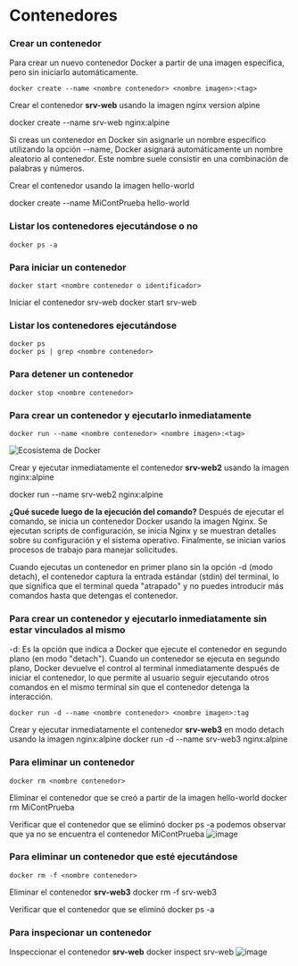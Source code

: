 # Contenedores

### Crear un contenedor
Para crear un nuevo contenedor Docker a partir de una imagen específica, pero sin iniciarlo automáticamente. 

```
docker create --name <nombre contenedor> <nombre imagen>:<tag>
```
Crear el contenedor  **srv-web** usando la imagen nginx version alpine

docker create --name srv-web nginx:alpine

Si creas un contenedor en Docker sin asignarle un nombre específico utilizando la opción --name, Docker asignará automáticamente un nombre aleatorio al contenedor. Este nombre suele consistir en una combinación de palabras y números.  

Crear el contenedor usando la imagen hello-world

docker create --name MiContPrueba  hello-world

### Listar los contenedores ejecutándose o no

```
docker ps -a
```

### Para iniciar un contenedor

```
docker start <nombre contenedor o identificador>
```
Iniciar el contenedor srv-web 
docker start srv-web

### Listar los contenedores ejecutándose
```
docker ps 
docker ps | grep <nombre contenedor>
```

### Para detener un contenedor

```
docker stop <nombre contenedor>
```

### Para crear un contenedor y ejecutarlo inmediatamente

```
docker run --name <nombre contenedor> <nombre imagen>:<tag>
```
![Ecosistema de Docker](imagenes/dockerRun.PNG)

Crear y ejecutar inmediatamente el contenedor **srv-web2** usando la imagen nginx:alpine

docker run --name srv-web2 nginx:alpine


**¿Qué sucede luego de la ejecución del comando?**
Después de ejecutar el comando, se inicia un contenedor Docker usando la imagen Nginx. Se ejecutan scripts de configuración, se inicia Nginx y se muestran detalles sobre su configuración y el sistema operativo. Finalmente, se inician varios procesos de trabajo para manejar solicitudes.

Cuando ejecutas un contenedor en primer plano sin la opción -d (modo detach), el contenedor captura la entrada estándar (stdin) del terminal, lo que significa que el terminal queda "atrapado" y no puedes introducir más comandos hasta que detengas el contenedor.

### Para crear un contenedor y ejecutarlo inmediatamente sin estar vinculados al mismo
-d: Es la opción que indica a Docker que ejecute el contenedor en segundo plano (en modo "detach").
Cuando un contenedor se ejecuta en segundo plano, Docker devuelve el control al terminal inmediatamente después de iniciar el contenedor, lo que permite al usuario seguir ejecutando otros comandos en el mismo terminal sin que el contenedor detenga la interacción.

```
docker run -d --name <nombre contenedor> <nombre imagen>:tag
```
Crear y ejecutar inmediatamente el contenedor **srv-web3** en modo detach usando la imagen nginx:alpine
docker run -d --name srv-web3 nginx:alpine


### Para eliminar un contenedor

```
docker rm <nombre contenedor>
```
Eliminar el contenedor que se creó a partir de la imagen hello-world 
docker rm MiContPrueba

Verificar que el contenedor que se eliminó
docker ps -a
podemos observar que ya no se encuentra el contenedor MiContPrueba
![image](https://github.com/jossC11/2024A-ISWD633-GR1/assets/94476123/e161f8d0-0bbe-41f2-b666-802d044698ba)


### Para eliminar un contenedor que esté ejecutándose

```
docker rm -f <nombre contenedor>
```
Eliminar el contenedor **srv-web3** 
docker rm -f srv-web3

Verificar que el contenedor que se eliminó
docker ps -a

### Para inspecionar un contenedor 

Inspeccionar el contenedor **srv-web** 
docker inspect srv-web
![image](https://github.com/jossC11/2024A-ISWD633-GR1/assets/94476123/07f6b1b5-7eb6-4149-9e61-190d0c21a10b)
